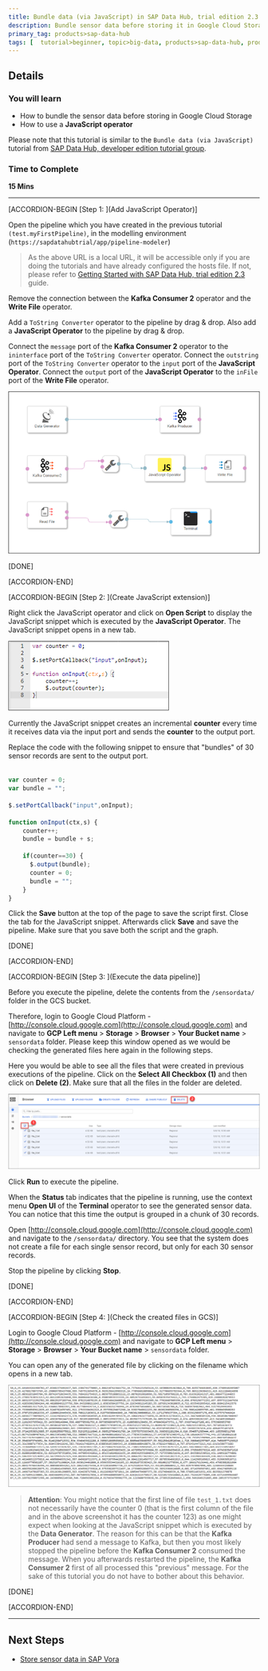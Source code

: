 ```yaml
---
title: Bundle data (via JavaScript) in SAP Data Hub, trial edition 2.3
description: Bundle sensor data before storing it in Google Cloud Storage by using SAP Data Hub, trial edition 2.3.
primary_tag: products>sap-data-hub
tags: [  tutorial>beginner, topic>big-data, products>sap-data-hub, products>sap-vora  ]
---
```


## Details
### You will learn  
- How to bundle the sensor data before storing in Google Cloud Storage
- How to use a **JavaScript operator**

Please note that this tutorial is similar to the `Bundle data (via JavaScript)` tutorial from [SAP Data Hub, developer edition tutorial group](https://www.sap.com/developer/groups/datahub-pipelines.html).

### Time to Complete
**15 Mins**

---

[ACCORDION-BEGIN [Step 1: ](Add JavaScript Operator)]

Open the pipeline which you have created in the previous tutorial `(test.myFirstPipeline)`, in the modelling environment (`https://sapdatahubtrial/app/pipeline-modeler`)

>As the above URL is a local URL, it will be accessible only if you are doing the tutorials and have already configured the hosts file. If not, please refer to [Getting Started with SAP Data Hub, trial edition 2.3](https://caldocs.hana.ondemand.com/caldocs/help/Getting_Started_Data_Hub23.pdf) guide.

Remove the connection between the **Kafka Consumer 2** operator and the **Write File** operator.

Add a `ToString Converter` operator to the pipeline by drag & drop. Also add a **JavaScript Operator** to the pipeline by drag & drop.

Connect the `message` port of the **Kafka Consumer 2** operator to the `ininterface` port of the `ToString Converter` operator. Connect the `outstring` port of the `ToString Converter` operator to the `input` port of the **JavaScript Operator**. Connect the `output` port of the **JavaScript Operator** to the `inFile` port of the **Write File** operator.

![picture1](datahub-trial-v2-pipelines-part04-1.png)

[DONE]

[ACCORDION-END]

[ACCORDION-BEGIN [Step 2: ](Create JavaScript extension)]

Right click the JavaScript operator and click on **Open Script** to display the JavaScript snippet which is executed by the **JavaScript Operator**. The JavaScript snippet opens in a new tab.

![picture2](datahub-trial-v2-pipelines-part04-2.png)

Currently the JavaScript snippet creates an incremental **counter** every time it receives data via the input port and sends the **counter** to the output port.

Replace the code with the following snippet to ensure that "bundles" of 30 sensor records are sent to the output port.

```javascript

var counter = 0;
var bundle = "";

$.setPortCallback("input",onInput);

function onInput(ctx,s) {
    counter++;
    bundle = bundle + s;

    if(counter==30) {
      $.output(bundle);
      counter = 0;
      bundle = "";
    }
}
```
Click the **Save** button at the top of the page to save the script first. Close the tab for the JavaScript snippet. Afterwards click **Save** and save the pipeline. Make sure that you save both the script and the graph.

[DONE]

[ACCORDION-END]


[ACCORDION-BEGIN [Step 3: ](Execute the data pipeline)]

Before you execute the pipeline, delete the contents from the `/sensordata/` folder in the GCS bucket.

Therefore, login to Google Cloud Platform - [http://console.cloud.google.com](http://console.cloud.google.com) and navigate to **GCP Left menu** > **Storage** > **Browser** > **Your Bucket name** > `sensordata` folder. Please keep this window opened as we would be checking the generated files here again in the following steps.

Here you would be able to see all the files that were created in previous executions of the pipeline. Click on the **Select All Checkbox (1)** and then click on  **Delete (2)**. Make sure that all the files in the folder are deleted.

![picture3](datahub-trial-v2-pipelines-part04-3.png)

Click **Run** to execute the pipeline.

When the **Status** tab indicates that the pipeline is running, use the context menu **Open UI** of the **Terminal** operator to see the generated sensor data. You can notice that this time the output is grouped in a chunk of 30 records.

Open [http://console.cloud.google.com](http://console.cloud.google.com) and navigate to the `/sensordata/` directory. You see that the system does not create a file for each single sensor record, but only for each 30 sensor records.

Stop the pipeline by clicking **Stop**.

[DONE]

[ACCORDION-END]

[ACCORDION-BEGIN [Step 4: ](Check the created files in GCS)]

Login to Google Cloud Platform - [http://console.cloud.google.com](http://console.cloud.google.com) and navigate to **GCP Left menu** > **Storage** > **Browser** > **Your Bucket name** > `sensordata` folder.

You can open any of the generated file by clicking on the filename which opens in a new tab.

![picture4](datahub-trial-v2-pipelines-part04-4.png)

>**Attention**: You might notice that the first line of file `test_1.txt` does not necessarily have the counter 0 (that is the first column of the file and in the above screenshot it has the counter 123) as one might expect when looking at the JavaScript snippet which is executed by the **Data Generator**. The reason for this can be that the **Kafka Producer** had send a message to Kafka, but then you most likely stopped the pipeline before the **Kafka Consumer 2** consumed the message. When you afterwards restarted the pipeline, the **Kafka Consumer 2** first of all processed this "previous" message. For the sake of this tutorial you do not have to bother about this behavior.

[DONE]

[ACCORDION-END]

---

## Next Steps
- [Store sensor data in SAP Vora](https://developers.sap.com/germany/tutorials/datahub-trial-v2-pipelines-part05.html)
